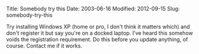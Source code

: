 Title: Somebody try this
Date: 2003-06-16
Modified: 2012-09-15
Slug: somebody-try-this

Try installing Windows XP (home or pro, I don't think it matters which) and don't register it but say you're on a docked laptop. I've heard this somehow voids the registration requirement. Do this before you update anything, of course. Contact me if it works.

